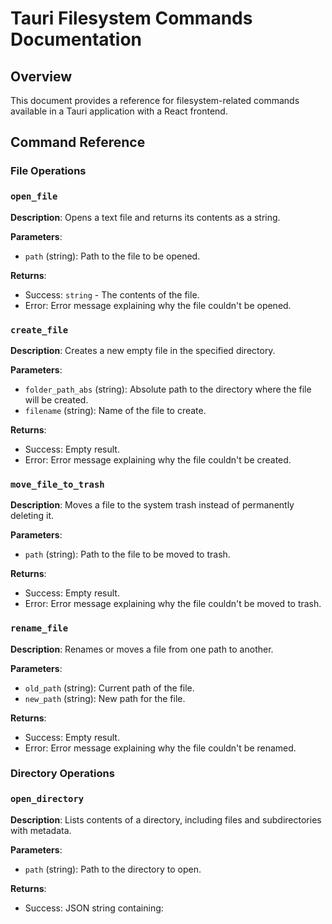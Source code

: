 # Tauri Filesystem Commands Documentation

## Overview

This document provides a reference for filesystem-related commands available in a Tauri application with a React frontend.

## Command Reference

### File Operations

### `open_file`

**Description**: Opens a text file and returns its contents as a string.

**Parameters**:
- `path` (string): Path to the file to be opened.

**Returns**:
- Success: `string` - The contents of the file.
- Error: Error message explaining why the file couldn't be opened.

### `create_file`

**Description**: Creates a new empty file in the specified directory.

**Parameters**:
- `folder_path_abs` (string): Absolute path to the directory where the file will be created.
- `filename` (string): Name of the file to create.

**Returns**:
- Success: Empty result.
- Error: Error message explaining why the file couldn't be created.

### `move_file_to_trash`

**Description**: Moves a file to the system trash instead of permanently deleting it.

**Parameters**:
- `path` (string): Path to the file to be moved to trash.

**Returns**:
- Success: Empty result.
- Error: Error message explaining why the file couldn't be moved to trash.

### `rename_file`

**Description**: Renames or moves a file from one path to another.

**Parameters**:
- `old_path` (string): Current path of the file.
- `new_path` (string): New path for the file.

**Returns**:
- Success: Empty result.
- Error: Error message explaining why the file couldn't be renamed.

### Directory Operations

### `open_directory`

**Description**: Lists contents of a directory, including files and subdirectories with metadata.

**Parameters**:
- `path` (string): Path to the directory to open.

**Returns**:
- Success: JSON string containing: